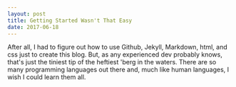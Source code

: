 ```yaml
---
layout: post
title: Getting Started Wasn't That Easy
date: 2017-06-18
---
```


After all, I had to figure out how to use Github, Jekyll, Markdown, html, and css just to create this blog. But, as any experienced dev probably knows, that's just the tiniest tip of the heftiest 'berg in the waters. There are so many programming languages out there and, much like human languages, I wish I could learn them all.
